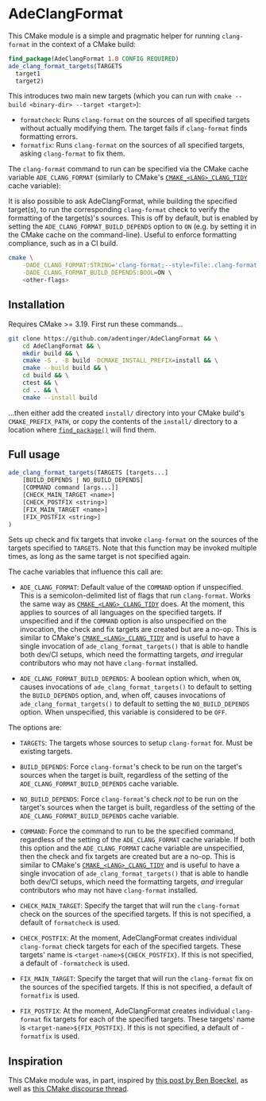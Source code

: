 # AdeClangFormat

This CMake module is a simple and pragmatic helper for running `clang-format` in the context of a CMake build:

```cmake
find_package(AdeClangFormat 1.0 CONFIG REQUIRED)
ade_clang_format_targets(TARGETS
  target1
  target2)
```

This introduces two main new targets (which you can run with `cmake --build <binary-dir> --target <target>`):
- `formatcheck`: Runs `clang-format` on the sources of all specified targets without actually modifying them. The target fails if `clang-format` finds formatting errors.
- `formatfix`: Runs `clang-format` on the sources of all specified targets, asking `clang-format` to fix them.

The `clang-format` command to run can be specified via the CMake cache variable `ADE_CLANG_FORMAT` (similarly to CMake's [`CMAKE_<LANG>_CLANG_TIDY`](https://cmake.org/cmake/help/latest/variable/CMAKE_LANG_CLANG_TIDY.html) cache variable):

It is also possible to ask AdeClangFormat, while building the specified target(s), to run the corresponding `clang-format` check to verify the formatting of the target(s)'s sources. This is off by default, but is enabled by setting the `ADE_CLANG_FORMAT_BUILD_DEPENDS` option to `ON` (e.g. by setting it in the CMake cache on the command-line). Useful to enforce formatting compliance, such as in a CI build.

```bash
cmake \
    -DADE_CLANG_FORMAT:STRING='clang-format;--style=file:.clang-format' \
    -DADE_CLANG_FORMAT_BUILD_DEPENDS:BOOL=ON \
    <other-flags>
```

## Installation

Requires CMake >= 3.19. First run these commands...

```bash
git clone https://github.com/adentinger/AdeClangFormat && \
    cd AdeClangFormat && \
    mkdir build && \
    cmake -S . -B build -DCMAKE_INSTALL_PREFIX=install && \
    cmake --build build && \
    cd build && \
    ctest && \
    cd .. && \
    cmake --install build
```

...then either add the created `install/` directory into your CMake build's `CMAKE_PREFIX_PATH`, or copy the contents of the `install/` directory to a location where [`find_package()`](https://cmake.org/cmake/help/latest/command/find_package.html) will find them.

## Full usage

```cmake
ade_clang_format_targets(TARGETS [targets...]
	[BUILD_DEPENDS | NO_BUILD_DEPENDS]
	[COMMAND command [args...]]
	[CHECK_MAIN_TARGET <name>]
	[CHECK_POSTFIX <string>]
	[FIX_MAIN_TARGET <name>]
	[FIX_POSTFIX <string>]
)
```

Sets up check and fix targets that invoke `clang-format` on the sources of the targets specified to `TARGETS`. Note that this function may be invoked multiple times, as long as the same target is not specified again.

The cache variables that influence this call are:

- `ADE_CLANG_FORMAT`: Default value of the `COMMAND` option if unspecified. This is a semicolon-delimited list of flags that run `clang-format`. Works the same way as [`CMAKE_<LANG>_CLANG_TIDY`](https://cmake.org/cmake/help/latest/variable/CMAKE_LANG_CLANG_TIDY.html) does. At the moment, this applies to sources of all languages on the specified targets. If unspecified and if the `COMMAND` option is also unspecified on the invocation, the check and fix targets are created but are a no-op. This is similar to CMake's [`CMAKE_<LANG>_CLANG_TIDY`](https://cmake.org/cmake/help/latest/variable/CMAKE_LANG_CLANG_TIDY.html) and is useful to have a single invocation of `ade_clang_format_targets()` that is able to handle both dev/CI setups, which need the formatting targets, _and_ irregular contributors who may not have `clang-format` installed.

- `ADE_CLANG_FORMAT_BUILD_DEPENDS`: A boolean option which, when `ON`, causes invocations of `ade_clang_format_targets()` to default to setting the `BUILD_DEPENDS` option, and, when off, causes invocations of `ade_clang_format_targets()` to default to setting the `NO_BUILD_DEPENDS` option. When unspecified, this variable is considered to be `OFF`.

The options are:

- `TARGETS`: The targets whose sources to setup `clang-format` for. Must be existing targets.

- `BUILD_DEPENDS`: Force `clang-format`'s check to be run on the target's sources when the target is built, regardless of the setting of the `ADE_CLANG_FORMAT_BUILD_DEPENDS` cache variable.

- `NO_BUILD_DEPENDS`: Force `clang-format`'s check _not_ to be run on the target's sources when the target is built, regardless of the setting of the `ADE_CLANG_FORMAT_BUILD_DEPENDS` cache variable.

- `COMMAND`: Force the command to run to be the specified command, regardless of the setting of the `ADE_CLANG_FORMAT` cache variable. If both this option and the `ADE_CLANG_FORMAT` cache variable are unspecified, then the check and fix targets are created but are a no-op. This is similar to CMake's [`CMAKE_<LANG>_CLANG_TIDY`](https://cmake.org/cmake/help/latest/variable/CMAKE_LANG_CLANG_TIDY.html) and is useful to have a single invocation of `ade_clang_format_targets()` that is able to handle both dev/CI setups, which need the formatting targets, _and_ irregular contributors who may not have `clang-format` installed.

- `CHECK_MAIN_TARGET`: Specify the target that will run the `clang-format` check on the sources of the specified targets. If this is not specified, a default of `formatcheck` is used.

- `CHECK_POSTFIX`: At the moment, AdeClangFormat creates individual `clang-format` check targets for each of the specified targets. These targets' name is `<target-name>${CHECK_POSTFIX}`. If this is not specified, a default of `-formatcheck` is used.

- `FIX_MAIN_TARGET`: Specify the target that will run the `clang-format` fix on the sources of the specified targets. If this is not specified, a default of `formatfix` is used.

- `FIX_POSTFIX`: At the moment, AdeClangFormat creates individual `clang-format` fix targets for each of the specified targets. These targets' name is `<target-name>${FIX_POSTFIX}`. If this is not specified, a default of `-formatfix` is used.

## Inspiration

This CMake module was, in part, inspired by [this post by Ben Boeckel](https://discourse.cmake.org/t/cmake-pre-build-command/1083/11?u=anthonyd973), as well as [this CMake discourse thread](https://discourse.cmake.org/t/clang-format-integration/3358/6?u=anthonyd973).

